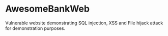 # AwesomeBankWeb

Vulnerable website demonstrating SQL injection, XSS and File hijack attack for demonstration purposes.
